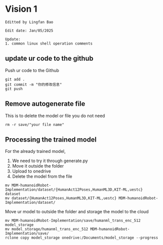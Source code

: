 # Vision 1
```
Editted by Lingfan Bao

Edit date: Jan/05/2025

Update:
1. common linux shell operation comments
```

## update ur code to the github
Push ur code to the Github
```shell
git add .
git commit -m "你的修改信息"
git push
```

## Remove autogenerate file
This is to delete the model or file you do not need

```shell
rm -r save/"your file name"
```

## Processing the trained model
For the already trained model, 

1. We need to try it through generate.py
2. Move it outside the folder
3. Upload to onedrive
4. Delete the model from the file 

```shell
mv MDM-humanoidRobot-Implementation/dataset/{HumanAct12Poses,HumanML3D,KIT-ML,uestc} dataset
mv dataset/{HumanAct12Poses,HumanML3D,KIT-ML,uestc} MDM-humanoidRobot-Implementation/dataset/
```

Move ur model to outside the folder and storage the model to the cloud
```shell
mv MDM-humanoidRobot-Implementation/save/humanml_trans_enc_512 model_storage
mv model_storage/humanml_trans_enc_512 MDM-humanoidRobot-Implementation/save/ 
rclone copy model_storage onedrive:/Documents/model_storage --progress
```